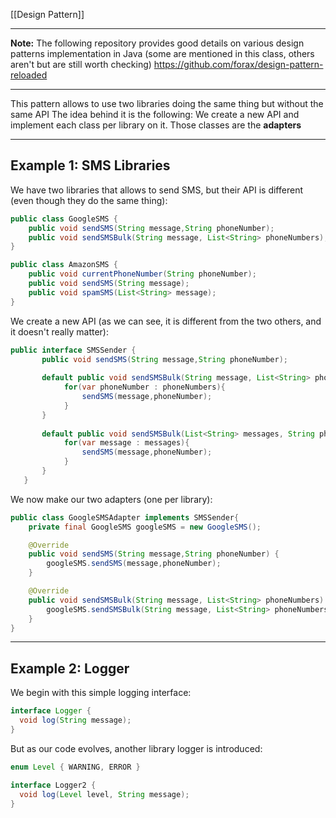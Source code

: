 [[Design Pattern]]
****
**Note:** The following repository provides good details on various design patterns implementation in Java (some are mentioned in this class, others aren't but are still worth checking)
https://github.com/forax/design-pattern-reloaded
****

This pattern allows to use two libraries doing the same thing but without the same API
The idea behind it is the following: We create a new API and implement each class per library on it. Those classes are the **adapters**


****
## Example 1: SMS Libraries

We have two libraries that allows to send SMS, but their API is different (even though they do the same thing):
```java
public class GoogleSMS {
    public void sendSMS(String message,String phoneNumber);
    public void sendSMSBulk(String message, List<String> phoneNumbers);
}

public class AmazonSMS {
    public void currentPhoneNumber(String phoneNumber);
    public void sendSMS(String message);
    public void spamSMS(List<String> message);
}
```

We create a new API (as we can see, it is different from the two others, and it doesn't really matter):
```java
public interface SMSSender {
       public void sendSMS(String message,String phoneNumber);
       
       default public void sendSMSBulk(String message, List<String> phoneNumbers){
            for(var phoneNumber : phoneNumbers){
                sendSMS(message,phoneNumber);
            }
       }
  
       default public void sendSMSBulk(List<String> messages, String phoneNumbers){
            for(var message : messages){
                sendSMS(message,phoneNumber);
            }
       }
   }
```

We now make our two adapters (one per library):
```java
public class GoogleSMSAdapter implements SMSSender{
    private final GoogleSMS googleSMS = new GoogleSMS();

    @Override
    public void sendSMS(String message,String phoneNumber) {
        googleSMS.sendSMS(message,phoneNumber);
    }

    @Override
    public void sendSMSBulk(String message, List<String> phoneNumbers) {
        googleSMS.sendSMSBulk(String message, List<String> phoneNumbers);
    }
}
```


****
## Example 2: Logger

We begin with this simple logging interface:
```java
interface Logger {
  void log(String message);
}
```

But as our code evolves, another library logger is introduced:
```java
enum Level { WARNING, ERROR }

interface Logger2 {
  void log(Level level, String message);
}
```


